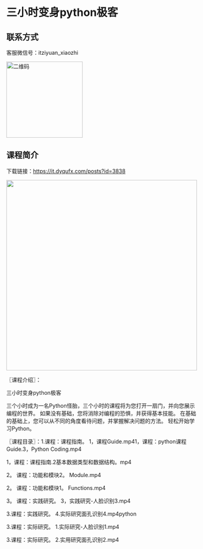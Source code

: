 # 三小时变身python极客

## 联系方式

客服微信号：itziyuan_xiaozhi

<img src="https://ziyuanyun.oss-cn-guangzhou.aliyuncs.com/common/20240614073449/666b82192834a.jpg" width="200" height="200" alt="二维码">

## 课程简介

下载链接：https://it.dyqufx.com/posts?id=3838

<img src="https://ziyuanyun.oss-cn-guangzhou.aliyuncs.com/yun/20240515185351/6644943f12115.jpg" width="500" alt="">

  〖课程介绍〗：

 三小时变身python极客



 三个小时成为一名Python怪胎，三个小时的课程将为您打开一扇门，并向您展示编程的世界。 如果没有基础，您将消除对编程的恐惧，并获得基本技能。 在基础的基础上，您可以从不同的角度看待问题，并掌握解决问题的方法。 轻松开始学习Python。

 〖课程目录〗：1.课程：课程指南。 1，课程Guide.mp41，课程：python课程Guide.3，Python Coding.mp4

 1，课程：课程指南.2基本数据类型和数据结构。mp4

 2。 课程：功能和模块2。 Module.mp4

 2。 课程：功能和模块1。 Functions.mp4

 3。 课程：实践研究。 3，实践研究-人脸识别3.mp4

 3.课程：实践研究。 4.实际研究面孔识别4.mp4python

 3.课程：实际研究。 1.实际研究-人脸识别1.mp4

 3.课程：实际研究。 2.实用研究面孔识别2.mp4

  